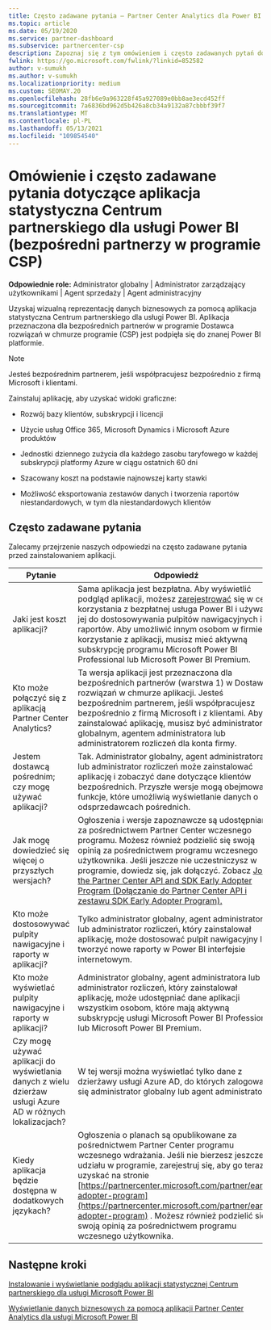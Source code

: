 ```yaml
---
title: Często zadawane pytania — Partner Center Analytics dla Power BI
ms.topic: article
ms.date: 05/19/2020
ms.service: partner-dashboard
ms.subservice: partnercenter-csp
description: Zapoznaj się z tym omówieniem i często zadawanych pytań dotyczących aplikacja statystyczna Centrum partnerskiego dla usługi Power BI.
fwlink: https://go.microsoft.com/fwlink/?linkid=852582
author: v-sumukh
ms.author: v-sumukh
ms.localizationpriority: medium
ms.custom: SEOMAY.20
ms.openlocfilehash: 28fb6e9a963228f45a927089e0bb8ae3ecd452ff
ms.sourcegitcommit: 7a6836bd962d5b426a8cb34a9132a87cbbbf39f7
ms.translationtype: MT
ms.contentlocale: pl-PL
ms.lasthandoff: 05/13/2021
ms.locfileid: "109854540"
---
```

# <a name="overview-and-faqs-for-the-partner-center-analytics-app-for-power-bi-direct-partners-in-csp"></a>Omówienie i często zadawane pytania dotyczące aplikacja statystyczna Centrum partnerskiego dla usługi Power BI (bezpośredni partnerzy w programie CSP)



**Odpowiednie role:** Administrator globalny | Administrator zarządzający użytkownikami | Agent sprzedaży | Agent administracyjny

Uzyskaj wizualną reprezentację danych biznesowych za pomocą aplikacja statystyczna Centrum partnerskiego dla usługi Power BI. Aplikacja przeznaczona dla bezpośrednich partnerów w programie Dostawca rozwiązań w chmurze programie (CSP) jest podpięła się do znanej Power BI platformie.

> [!NOTE]  
> Jesteś bezpośrednim partnerem, jeśli współpracujesz bezpośrednio z firmą Microsoft i klientami.

Zainstaluj aplikację, aby uzyskać widoki graficzne:

- Rozwój bazy klientów, subskrypcji i licencji

- Użycie usług Office 365, Microsoft Dynamics i Microsoft Azure produktów

- Jednostki dziennego zużycia dla każdego zasobu taryfowego w każdej subskrypcji platformy Azure w ciągu ostatnich 60 dni

- Szacowany koszt na podstawie najnowszej karty stawki

- Możliwość eksportowania zestawów danych i tworzenia raportów niestandardowych, w tym dla niestandardowych klientów

## <a name="frequently-asked-questions"></a>Często zadawane pytania

Zalecamy przejrzenie naszych odpowiedzi na często zadawane pytania przed zainstalowaniem aplikacji.

| **Pytanie** | **Odpowiedź** |
| --- | ---------- |
| Jaki jest koszt aplikacji? | Sama aplikacja jest bezpłatna. Aby wyświetlić podgląd aplikacji, możesz [zarejestrować](https://go.microsoft.com/fwlink/p/?linkid=845347) się w celu korzystania z bezpłatnej usługa Power BI i używać jej do dostosowywania pulpitów nawigacyjnych i raportów. Aby umożliwić innym osobom w firmie korzystanie z aplikacji, musisz mieć aktywną subskrypcję programu Microsoft Power BI Professional lub Microsoft Power BI Premium. |
| Kto może połączyć się z aplikacją Partner Center Analytics? | Ta wersja aplikacji jest przeznaczona dla bezpośrednich partnerów (warstwa 1) w Dostawca rozwiązań w chmurze aplikacji. Jesteś bezpośrednim partnerem, jeśli współpracujesz bezpośrednio z firmą Microsoft i z klientami. Aby zainstalować aplikację, musisz być administratorem globalnym, agentem administratora lub administratorem rozliczeń dla konta firmy. |
| Jestem dostawcą pośrednim; czy mogę używać aplikacji? | Tak. Administrator globalny, agent administratora lub administrator rozliczeń może zainstalować aplikację i zobaczyć dane dotyczące klientów bezpośrednich. Przyszłe wersje mogą obejmować funkcje, które umożliwią wyświetlanie danych o odsprzedawcach pośrednich. |
| Jak mogę dowiedzieć się więcej o przyszłych wersjach? | Ogłoszenia i wersje zapoznawcze są udostępniane za pośrednictwem Partner Center wczesnego programu. Możesz również podzielić się swoją opinią za pośrednictwem programu wczesnego użytkownika. Jeśli jeszcze nie uczestniczysz w programie, dowiedz się, jak dołączyć. Zobacz [Join the Partner Center API and SDK Early Adopter Program (Dołączanie do Partner Center API i zestawu SDK Early Adopter Program).](/partner-center/develop/early-adopter-program)  |
| Kto może dostosowywać pulpity nawigacyjne i raporty w aplikacji? | Tylko administrator globalny, agent administratora lub administrator rozliczeń, który zainstalował aplikację, może dostosować pulpit nawigacyjny lub tworzyć nowe raporty w Power BI interfejsie internetowym. |
| Kto może wyświetlać pulpity nawigacyjne i raporty w aplikacji? | Administrator globalny, agent administratora lub administrator rozliczeń, który zainstalował aplikację, może udostępniać dane aplikacji wszystkim osobom, które mają aktywną subskrypcję usługi Microsoft Power BI Professional lub Microsoft Power BI Premium. |
| Czy mogę używać aplikacji do wyświetlania danych z wielu dzierżaw usługi Azure AD w różnych lokalizacjach? | W tej wersji można wyświetlać tylko dane z dzierżawy usługi Azure AD, do których zalogował się administrator globalny lub agent administratora. | 
| Kiedy aplikacja będzie dostępna w dodatkowych językach? | Ogłoszenia o planach są opublikowane za pośrednictwem Partner Center programu wczesnego wdrażania. Jeśli nie bierzesz jeszcze udziału w programie, zarejestruj się, aby go teraz uzyskać na stronie [https://partnercenter.microsoft.com/partner/early-adopter-program](https://partnercenter.microsoft.com/partner/early-adopter-program) . Możesz również podzielić się swoją opinią za pośrednictwem programu wczesnego użytkownika. | 



## <a name="next-steps"></a>Następne kroki

[Instalowanie i wyświetlanie podglądu aplikacji statystycznej Centrum partnerskiego dla usługi Microsoft Power BI](power-bi-app-for-direct-partners-install.md)

[Wyświetlanie danych biznesowych za pomocą aplikacji Partner Center Analytics dla usługi Microsoft Power BI](power-bi-app-for-direct-partners-use.md)